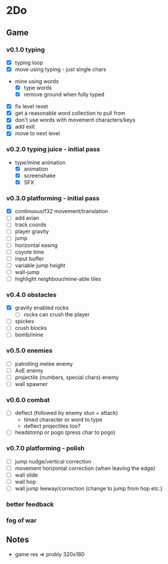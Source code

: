 # 2Do

## Game

### v0.1.0 typing

- [x] typing loop
- [x] move using typing - just single chars
- mine using words
  - [x] type words
  - [x] remove ground when fully typed
- [x] fix level reset
- [x] get a reasonable word collection to pull from
- [x] don't use words with movement characters/keys
- [x] add exit
- [x] move to next level

### v0.2.0 typing juice - initial pass

- type/mine animation
  - [x] animation
  - [x] screenshake
  - [x] SFX

### v0.3.0 platforming - initial pass

- [x] continuous/f32 movement/translation
- [ ] add avian
- [ ] track coords
- [ ] player gravity
- [ ] jump
- [ ] horizontal easing
- [ ] coyote time
- [ ] input buffer
- [ ] variable jump height
- [ ] wall-jump
- [ ] highlight neighbour/mine-able tiles

### v0.4.0 obstacles

- [x] gravity enabled rocks 
  - [ ] rocks can crush the player
- [ ] spickes
- [ ] crush blocks
- [ ] bomb/mine

### v0.5.0 enemies

- [ ] patrolling melee enemy
- [ ] AoE enemy
- [ ] projectile (numbers, special chars) enemy
- [ ] wall spawner

### v0.6.0 combat

- [ ] deflect (followed by enemy stun + attack)
  - timed character or word to type
  - deflect projectiles too?
- [ ] headstomp or pogo (press char to pogo)

### v0.7.0 platforming - polish

- [ ] jump nudge/vertical correction
- [ ] movement horizontal correction (when leaving the edge)
- [ ] wall slide
- [ ] wall hop
- [ ] wall jump leeway/correction (change to jump from hop etc.)

### better feedback

### fog of war


## Notes

- game res => probly 320x180

